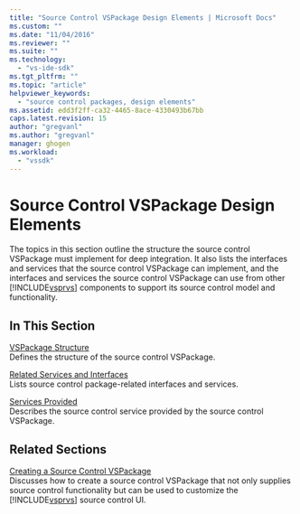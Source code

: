 ```yaml
---
title: "Source Control VSPackage Design Elements | Microsoft Docs"
ms.custom: ""
ms.date: "11/04/2016"
ms.reviewer: ""
ms.suite: ""
ms.technology: 
  - "vs-ide-sdk"
ms.tgt_pltfrm: ""
ms.topic: "article"
helpviewer_keywords: 
  - "source control packages, design elements"
ms.assetid: edd3f2ff-ca32-4465-8ace-4330493b67bb
caps.latest.revision: 15
author: "gregvanl"
ms.author: "gregvanl"
manager: ghogen
ms.workload: 
  - "vssdk"
---
```

# Source Control VSPackage Design Elements
The topics in this section outline the structure the source control VSPackage must implement for deep integration. It also lists the interfaces and services that the source control VSPackage can implement, and the interfaces and services the source control VSPackage can use from other [!INCLUDE[vsprvs](../../code-quality/includes/vsprvs_md.md)] components to support its source control model and functionality.  
  
## In This Section  
 [VSPackage Structure](../../extensibility/internals/vspackage-structure-source-control-vspackage.md)  
 Defines the structure of the source control VSPackage.  
  
 [Related Services and Interfaces](../../extensibility/internals/related-services-and-interfaces-source-control-vspackage.md)  
 Lists source control package-related interfaces and services.  
  
 [Services Provided](../../extensibility/internals/services-provided-source-control-vspackage.md)  
 Describes the source control service provided by the source control VSPackage.  
  
## Related Sections  
 [Creating a Source Control VSPackage](../../extensibility/internals/creating-a-source-control-vspackage.md)  
 Discusses how to create a source control VSPackage that not only supplies source control functionality but can be used to customize the [!INCLUDE[vsprvs](../../code-quality/includes/vsprvs_md.md)] source control UI.